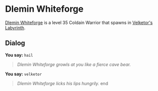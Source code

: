 # Dlemin Whiteforge



[Dlemin Whiteforge](/npc/112035) is a level 35 Coldain Warrior that spawns in [Velketor's Labyrinth](/zone/112).



## Dialog

**You say:** `hail`



>*Dlemin Whiteforge growls at you like a fierce cave bear.*

**You say:** `velketor`



>*Dlemin Whiteforge licks his lips hungrily.*
end
